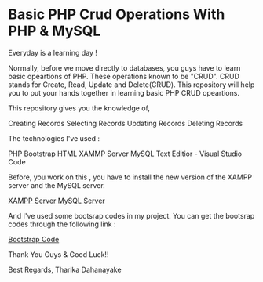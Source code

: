 <h1>Basic PHP Crud Operations With PHP & MySQL</h1>

Everyday is a learning day !

Normally, before we move directly to databases, you guys have to learn basic opeartions of PHP. These operations known to be "CRUD". CRUD stands for Create, Read, Update and Delete(CRUD). This repository will help you to put your hands together in learning basic PHP CRUD opeartions.

This repository gives you the knowledge of,

Creating Records
Selecting Records
Updating Records
Deleting Records

The technologies I've used :

PHP
Bootstrap
HTML
XAMMP Server
MySQL
Text Editior - Visual Studio Code

Before, you work on this , you have to install the new version of the XAMPP server and the MySQL server.

[XAMPP Server](https://www.apachefriends.org/download.html)
[MySQL Server](https://dev.mysql.com/downloads/installer/)

And I've used some bootsrap codes in my project. You can get the bootsrap codes through the following link :

[Bootstrap Code](https://getbootstrap.com/docs/4.0/content/code/)

Thank You Guys & Good Luck!!

Best Regards, Tharika Dahanayake

